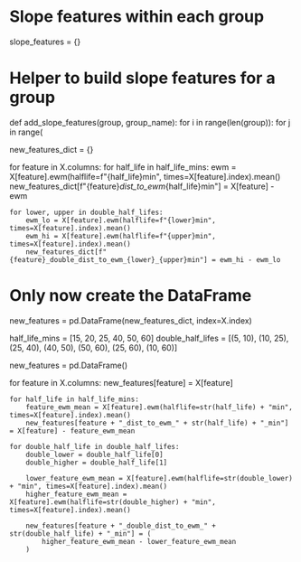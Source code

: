 # Slope features within each group
slope_features = {}

# Helper to build slope features for a group
def add_slope_features(group, group_name):
    for i in range(len(group)):
        for j in range(




new_features_dict = {}

for feature in X.columns:
    for half_life in half_life_mins:
        ewm = X[feature].ewm(halflife=f"{half_life}min", times=X[feature].index).mean()
        new_features_dict[f"{feature}_dist_to_ewm_{half_life}min"] = X[feature] - ewm

    for lower, upper in double_half_lifes:
        ewm_lo = X[feature].ewm(halflife=f"{lower}min", times=X[feature].index).mean()
        ewm_hi = X[feature].ewm(halflife=f"{upper}min", times=X[feature].index).mean()
        new_features_dict[f"{feature}_double_dist_to_ewm_{lower}_{upper}min"] = ewm_hi - ewm_lo

# Only now create the DataFrame
new_features = pd.DataFrame(new_features_dict, index=X.index)


half_life_mins = [15, 20, 25, 40, 50, 60]
double_half_lifes = [(5, 10), (10, 25), (25, 40), (40, 50), (50, 60), (25, 60), (10, 60)]

new_features = pd.DataFrame()

for feature in X.columns:
    new_features[feature] = X[feature]
    
    for half_life in half_life_mins:
        feature_ewm_mean = X[feature].ewm(halflife=str(half_life) + "min", times=X[feature].index).mean()
        new_features[feature + "_dist_to_ewm_" + str(half_life) + "_min"] = X[feature] - feature_ewm_mean

    for double_half_life in double_half_lifes:
        double_lower = double_half_life[0]
        double_higher = double_half_life[1]

        lower_feature_ewm_mean = X[feature].ewm(halflife=str(double_lower) + "min", times=X[feature].index).mean()
        higher_feature_ewm_mean = X[feature].ewm(halflife=str(double_higher) + "min", times=X[feature].index).mean()

        new_features[feature + "_double_dist_to_ewm_" + str(double_half_life) + "_min"] = (
            higher_feature_ewm_mean - lower_feature_ewm_mean
        )
